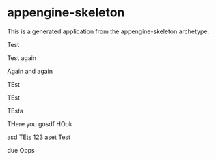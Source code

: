 appengine-skeleton
=============================

This is a generated application from the appengine-skeleton archetype.

Test

Test again

Again and again

TEst

TEst

TEsta

THere you gosdf
HOok

asd
TEts
123
aset
Test


due
Opps
